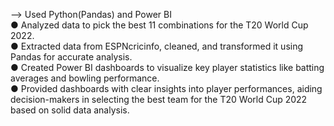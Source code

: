--> Used Python(Pandas) and Power BI                                                                                                                                             
●	Analyzed data to pick the best 11 combinations for the T20 World Cup 2022.                                                                                                     
●	Extracted data from ESPNcricinfo, cleaned, and transformed it using Pandas for accurate analysis.                                                                              
●	Created Power BI dashboards to visualize key player statistics like batting averages and bowling performance.                                                                  
●	Provided dashboards with clear insights into player performances, aiding decision-makers in selecting the best team for the T20 World Cup 2022 based on solid data analysis.
